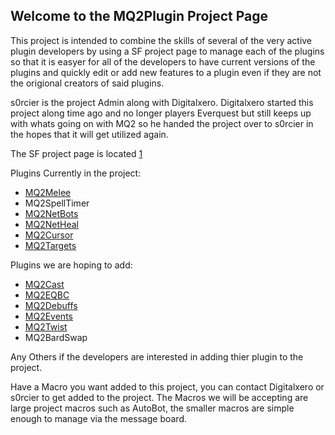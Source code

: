 ## Welcome to the MQ2Plugin Project Page

This project is intended to combine the skills of several of the very active plugin developers by using a SF project
page to manage each of the plugins so that it is easyer for all of the developers to have current versions of the
plugins and quickly edit or add new features to a plugin even if they are not the origional creators of said plugins.

s0rcier is the project Admin along with Digitalxero. Digitalxero started this project along time ago and no longer
players Everquest but still keeps up with whats going on with MQ2 so he handed the project over to s0rcier in the hopes
that it will get utilized again.

The SF project page is located [1](http://sourceforge.net/projects/mq2plugin/)

Plugins Currently in the project:

-   [MQ2Melee](mq2melee.md)
-   MQ2SpellTimer
-   [MQ2NetBots](mq2netbots.md)
-   [MQ2NetHeal](mq2netheal.md)
-   [MQ2Cursor](mq2cursor.md)
-   [MQ2Targets](mq2targets.md)

Plugins we are hoping to add:

-   [MQ2Cast](mq2cast.md)
-   [MQ2EQBC](mq2eqbc.md)
-   [MQ2Debuffs](mq2debuffs.md)
-   [MQ2Events](mq2events.md)
-   [MQ2Twist](mq2twist.md)
-   MQ2BardSwap

Any Others if the developers are interested in adding thier plugin to the project.

Have a Macro you want added to this project, you can contact Digitalxero or s0rcier to get added to the project. The
Macros we will be accepting are large project macros such as AutoBot, the smaller macros are simple enough to manage via
the message board.

 
